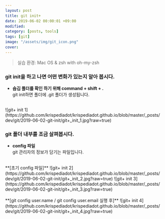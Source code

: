 ```yaml
---
layout: post
title: git init+
date: 2019-06-02 00:00:01 +09:00
modified: 
category: [posts, tools]
tags: [git]
image: "/assets/img/git_icon.png"
cover: 
---
```


>실습 환경: Mac OS & zsh with oh-my-zsh

### git init을 하고 나면 어떤 변화가 있는지 알아 봅시다.

- **숨김 폴더를 확인 하기 위해 command + shift + . <br>**
git init하면 폴더에 .git 폴더가 생성됩니다. 
<br>
![git+ init 1](https://github.com/krispediadot/krispediadot.github.io/blob/master/_posts/dev/git/2019-06-02-git-init/git+_init_1.jpg?raw=true)

### git 폴더 내부를 조금 살펴봅시다. 

- **config 파일**<br>
git 관리자의 정보가 담기는 파일입니다. <br>
<br>
**[초기 config 파일]**
![git+ init 2](https://github.com/krispediadot/krispediadot.github.io/blob/master/_posts/dev/git/2019-06-02-git-init/git+_init_2.jpg?raw=true)
![git+ init 3](https://github.com/krispediadot/krispediadot.github.io/blob/master/_posts/dev/git/2019-06-02-git-init/git+_init_3.jpg?raw=true)
<br><br>
**[git config user.name / git config user.email 실행 후]**
![git+ init 4](https://github.com/krispediadot/krispediadot.github.io/blob/master/_posts/dev/git/2019-06-02-git-init/git+_init_4.jpg?raw=true)
